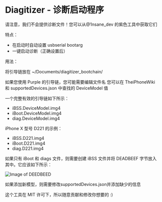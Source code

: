 #  Diagitizer - 诊断启动程序

请注意，我们不会提供诊断文件！您可以从@1nsane_dev 的紫色工具中获取它们

特点：
+ 在启动时自动设置 usbserial bootarg
+ 一键启动诊断（正确设置后）


用法：

将引导链放在 ~/Documents/diagitizer_bootchain/

如果您使用 Purple 的引导链，您可能需要编辑文件名
您可以在 TheiPhoneWiki 和 supportedDevices.json 中查找的 DeviceModel 值

一个完整有效的引导链如下所示：


- iBSS.DeviceModel.img4
- iBoot.DeviceModel.img4
- diag.DeviceModel.img4

iPhone X 型号 D221 的示例：
- iBSS.D221.img4
- iBoot.D221.img4
- diag.D221.img4


如果只有 iBoot 和 diags 文件，则需要创建 iBSS 文件并将 DEADBEEF 字节放入其中。它应该如下所示：

![Image of DEEDBEED](https://github.com/j4nf4b3l/Diagitizer-Open-Source/blob/master/DEADBEEF_Example.png)

如果添加新模型，则需要修改supportedDevices.json并添加缺少的信息

这个工具在 MIT 许可下，所以随意贡献和修改你想要的 :)
